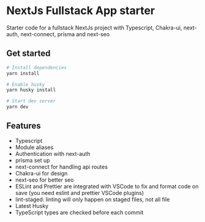 # NextJs Fullstack App starter

Starter code for a fullstack NextJs project with Typescript, Chakra-ui, next-auth, next-connect, prisma and next-seo

## Get started

```sh
# Install dependencies
yarn install

# Enable husky
yarn husky install

# Start dev server
yarn dev
```

## Features

- Typescript
- Module aliases
- Authentication with next-auth
- prisma set up
- next-connect for handling api routes
- Chakra-ui for design
- next-seo for better seo
- ESLint and Prettier are integrated with VSCode to fix and format code on save (you need eslint and prettier VSCode plugins)
- lint-staged: linting will only happen on staged files, not all file
- Latest Husky
- TypeScript types are checked before each commit
